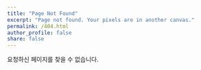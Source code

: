 ```yaml
---
title: "Page Not Found"
excerpt: "Page not found. Your pixels are in another canvas."
permalink: /404.html
author_profile: false
share: false
---
```


요청하신 페이지를 찾을 수 없습니다.

<script>
  var GOOG_FIXURL_LANG = 'en';
  var GOOG_FIXURL_SITE = 'https://danniellee.github.io/'
</script>
<script src="https://linkhelp.clients.google.com/tbproxy/lh/wm/fixurl.js">
</script>
